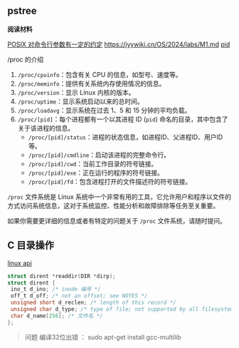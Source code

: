 
## pstree


**阅读材料**

[POSIX 对命令行参数有一定的约定](http://pubs.opengroup.org/onlinepubs/9699919799/basedefs/V1_chap12.html)
https://jyywiki.cn/OS/2024/labs/M1.md
[pid](https://www.gnu.org/software/libc/manual/html_node/Process-Identification.html)



/proc 的介绍

1. `/proc/cpuinfo`：包含有关 CPU 的信息，如型号、速度等。
2. `/proc/meminfo`：提供有关系统内存使用情况的信息。
3. `/proc/version`：显示 Linux 内核的版本。
4. `/proc/uptime`：显示系统启动以来的总时间。
5. `/proc/loadavg`：显示系统在过去 1、5 和 15 分钟的平均负载。
6. `/proc/[pid]`：每个进程都有一个以其进程 ID (`pid`) 命名的目录，其中包含了关于该进程的信息。
    - `/proc/[pid]/status`：进程的状态信息，如进程ID、父进程ID、用户ID等。
    - `/proc/[pid]/cmdline`：启动该进程的完整命令行。
    - `/proc/[pid]/cwd`：当前工作目录的符号链接。
    - `/proc/[pid]/exe`：正在运行的程序的符号链接。
    - `/proc/[pid]/fd`：包含进程打开的文件描述符的符号链接。

`/proc` 文件系统是 Linux 系统中一个非常有用的工具，它允许用户和程序以文件的方式访问系统信息，这对于系统监控、性能分析和故障排除等任务至关重要。

如果你需要更详细的信息或者有特定的问题关于 `/proc` 文件系统，请随时提问。


## C 目录操作

[linux api](https://www.gnu.org/software/libc/manual/html_node/Accessing-Directories.html)

```c
struct dirent *readdir(DIR *dirp);
struct dirent {
 ino_t d_ino; /* inode 编号 */
 off_t d_off; /* not an offset; see NOTES */
 unsigned short d_reclen; /* length of this record */
 unsigned char d_type; /* type of file; not supported by all filesystem types */
 char d_name[256]; /* 文件名 */
};

```


> 问题 编译32位出错 ： sudo apt-get install gcc-multilib